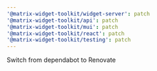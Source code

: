 ```yaml
---
'@matrix-widget-toolkit/widget-server': patch
'@matrix-widget-toolkit/api': patch
'@matrix-widget-toolkit/mui': patch
'@matrix-widget-toolkit/react': patch
'@matrix-widget-toolkit/testing': patch
---
```


Switch from dependabot to Renovate
